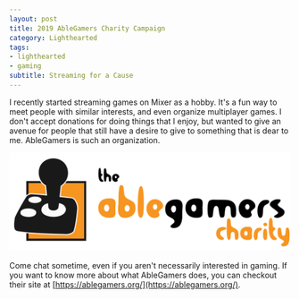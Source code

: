```yaml
---
layout: post
title: 2019 AbleGamers Charity Campaign
category: Lighthearted
tags:
- lighthearted
- gaming
subtitle: Streaming for a Cause
---
```


I recently started streaming games on Mixer as a hobby. It's a fun way to meet people with similar interests, and even organize multiplayer games. I don't accept donations for doing things that I enjoy, but wanted to give an avenue for people that still have a desire to give to something that is dear to me. AbleGamers is such an organization.



[![AbleGamers](/img/AbleGamers-Total-Logo-HD-Black.png)](https://tiltify.com/@crankycaleb/2019-ablegamers-campaign)

Come chat sometime, even if you aren't necessarily interested in gaming. If you want to know more about what AbleGamers does, you can checkout their site at [https://ablegamers.org/](https://ablegamers.org/).
